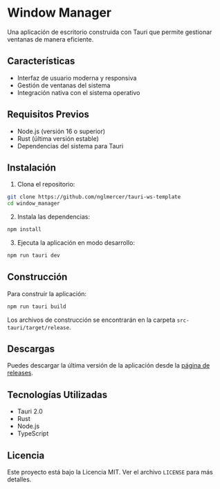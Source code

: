 # Window Manager

Una aplicación de escritorio construida con Tauri que permite gestionar ventanas de manera eficiente.

## Características

- Interfaz de usuario moderna y responsiva
- Gestión de ventanas del sistema
- Integración nativa con el sistema operativo

## Requisitos Previos

- Node.js (versión 16 o superior)
- Rust (última versión estable)
- Dependencias del sistema para Tauri

## Instalación

1. Clona el repositorio:
```bash
git clone https://github.com/nglmercer/tauri-ws-template
cd window_manager
```

2. Instala las dependencias:
```bash
npm install
```

3. Ejecuta la aplicación en modo desarrollo:
```bash
npm run tauri dev
```

## Construcción

Para construir la aplicación:

```bash
npm run tauri build
```

Los archivos de construcción se encontrarán en la carpeta `src-tauri/target/release`.

## Descargas

Puedes descargar la última versión de la aplicación desde la [página de releases](/releases).

## Tecnologías Utilizadas

- Tauri 2.0
- Rust
- Node.js
- TypeScript

## Licencia

Este proyecto está bajo la Licencia MIT. Ver el archivo `LICENSE` para más detalles.
